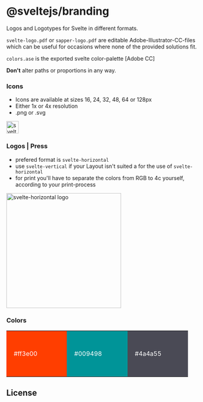 # @sveltejs/branding

Logos and Logotypes for Svelte in different formats.

`svelte-logo.pdf` or `sapper-logo.pdf` are editable Adobe-Illustrator-CC-files which can be useful for occasions where none of the provided solutions fit.

`colors.ase`  is the exported svelte color-palette [Adobe CC]

**Don't** alter paths or proportions in any way.



### Icons

* Icons are available at sizes 16, 24, 32, 48, 64 or 128px
* Either 1x or 4x resolution
* .png or .svg

<img style="width:32px; height:32px" src="https://github.com/sveltejs/branding/icons/svelte.svg" alt="svelte icon 32x32" />



### Logos | Press

- prefered format is `svelte-horizontal`
- use `svelte-vertical` if your Layout isn't suited a for the use of `svelte-horizontal` 
- for print you'll have to separate the colors from RGB to 4c yourself, according to your print-process

<img style="width:300px" src="https://github.com/sveltejs/branding/press/svelte-horizontal.svg" alt="svelte-horizontal logo" />



### Colors

<table>
	<td style="width:120px; height:120px; padding: .8em 1.2em; color:white; background:#ff3e00;">#ff3e00</td>
<td style="width:120px; height:120px; padding: .8em 1.2em; color:white; background:#009498;">#009498</td>
<td style="width:120px; height:120px; padding: .8em 1.2em; color:white; background:#4a4a55;">#4a4a55</td>
</table>



## License

[]()


